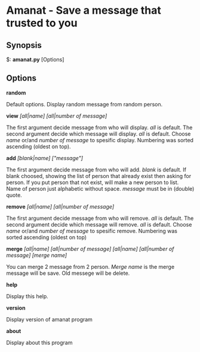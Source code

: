 # Amanat - Save a message that trusted to you

## Synopsis

$: **amanat.py** [Options]

## Options

**random**

Default options. Display random message from random person.

**view** *[all|name] [all|number of message]*

The first argument decide message from who will display. *all* is default. The second argument decide which message will display. *all* is default. Choose *name* or/and *number of message* to spesific display. Numbering was sorted ascending (oldest on top).

**add** *[blank|name] ["message"]*

The first argument decide message from who will add. *blank* is default. If blank choosed, showing the list of person that already exist then asking for person. If you put person that not exist, will make a new person to list. Name of person just alphabetic without space. *message* must be in (double) quote.

**remove** *[all|name] [all|number of message]*

The first argument decide message from who will remove. *all* is default. The second argument decide which message will remove. *all* is default. Choose *name* or/and *number of message* to spesific remove. Numbering was sorted ascending (oldest on top)

**merge** *[all|name] [all|number of message] [all|name] [all|number of message] [merge name]*

You can merge 2 message from 2 person. *Merge name* is the merge message will be save. Old messege will be delete.



**help** 

Display this help.

**version**

Display version of amanat program

**about**

Display about this program
